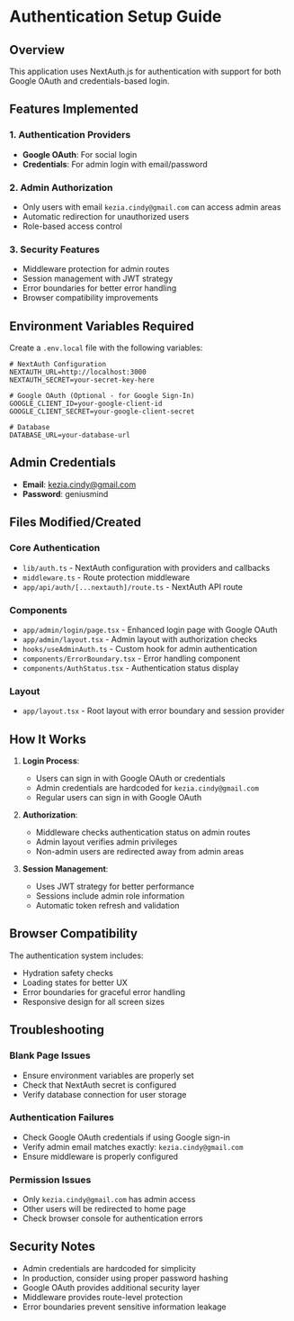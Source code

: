 # Authentication Setup Guide

## Overview
This application uses NextAuth.js for authentication with support for both Google OAuth and credentials-based login.

## Features Implemented

### 1. Authentication Providers
- **Google OAuth**: For social login
- **Credentials**: For admin login with email/password

### 2. Admin Authorization
- Only users with email `kezia.cindy@gmail.com` can access admin areas
- Automatic redirection for unauthorized users
- Role-based access control

### 3. Security Features
- Middleware protection for admin routes
- Session management with JWT strategy
- Error boundaries for better error handling
- Browser compatibility improvements

## Environment Variables Required

Create a `.env.local` file with the following variables:

```env
# NextAuth Configuration
NEXTAUTH_URL=http://localhost:3000
NEXTAUTH_SECRET=your-secret-key-here

# Google OAuth (Optional - for Google Sign-In)
GOOGLE_CLIENT_ID=your-google-client-id
GOOGLE_CLIENT_SECRET=your-google-client-secret

# Database
DATABASE_URL=your-database-url
```

## Admin Credentials
- **Email**: kezia.cindy@gmail.com
- **Password**: geniusmind

## Files Modified/Created

### Core Authentication
- `lib/auth.ts` - NextAuth configuration with providers and callbacks
- `middleware.ts` - Route protection middleware
- `app/api/auth/[...nextauth]/route.ts` - NextAuth API route

### Components
- `app/admin/login/page.tsx` - Enhanced login page with Google OAuth
- `app/admin/layout.tsx` - Admin layout with authorization checks
- `hooks/useAdminAuth.ts` - Custom hook for admin authentication
- `components/ErrorBoundary.tsx` - Error handling component
- `components/AuthStatus.tsx` - Authentication status display

### Layout
- `app/layout.tsx` - Root layout with error boundary and session provider

## How It Works

1. **Login Process**:
   - Users can sign in with Google OAuth or credentials
   - Admin credentials are hardcoded for `kezia.cindy@gmail.com`
   - Regular users can sign in with Google OAuth

2. **Authorization**:
   - Middleware checks authentication status on admin routes
   - Admin layout verifies admin privileges
   - Non-admin users are redirected away from admin areas

3. **Session Management**:
   - Uses JWT strategy for better performance
   - Sessions include admin role information
   - Automatic token refresh and validation

## Browser Compatibility

The authentication system includes:
- Hydration safety checks
- Loading states for better UX
- Error boundaries for graceful error handling
- Responsive design for all screen sizes

## Troubleshooting

### Blank Page Issues
- Ensure environment variables are properly set
- Check that NextAuth secret is configured
- Verify database connection for user storage

### Authentication Failures
- Check Google OAuth credentials if using Google sign-in
- Verify admin email matches exactly: `kezia.cindy@gmail.com`
- Ensure middleware is properly configured

### Permission Issues
- Only `kezia.cindy@gmail.com` has admin access
- Other users will be redirected to home page
- Check browser console for authentication errors

## Security Notes

- Admin credentials are hardcoded for simplicity
- In production, consider using proper password hashing
- Google OAuth provides additional security layer
- Middleware provides route-level protection
- Error boundaries prevent sensitive information leakage
